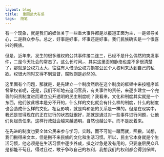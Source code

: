 ```yaml
---
layout: blog  
title:  重回武大有感
tags:  随笔
---
```



有一个现象，就是我们的媒体关于一些重大事件都是以报道正面为主，一是领导关心，二是群众参与。总之，好事是好事，坏事还是好事。我们民族确实是一个很喜兴的民族。

但是，近年来，发生的很多维权的公共事件接二连三，已经不是什么偶然的突发事件，二是今天社会的常态了。这么长时间，、其实这里面的脉络也差不多很清楚了，那就是公权力太大，往往有人借助公权力损害公民个人权利来达到自己的私欲。权很大同时又得不到监督，腐败则是必然的。

这里面有个问题，那就是，是先建立一个制度然后在这个制度的框架中来按程序监督掌权者呢，还是，我们不断地去追问官员，有关事件的责任，来逐步建立一个完善的问责制度进而建立公开透明的民主制度呢？我看来，文化和制度其实就是一个东西，他们彼此根本是分不开的，什么样的文化就会有什么样的制度，什么的制度也会造成什么样的文化，相互影响，就是鸡和蛋的关系是一样的。但是在现实中，我还是觉得现在的正在进行的状态就很好，那就是通过对一些事件进行问题，让他们负起责任来，这样行政就会越来越透明，自然也越公平。而不是反着来。

在先进的制度也要全体公民来参与学习，实践，而不可能一蹴而就，照搬。试想，我们搬得来文本，但是搬不来民族的文化和生活习惯。所以，民主它本身就是个生活习惯，他必须是在生活习惯中逐步养成，操之过急是没有用的。只要底层民众凡是都能不苟且，得过且过，敢于争取自己的权利，我想我们的权利都会得到保障。